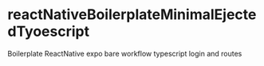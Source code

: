 # reactNativeBoilerplateMinimalEjectedTyoescript
Boilerplate ReactNative expo bare workflow typescript login and routes
